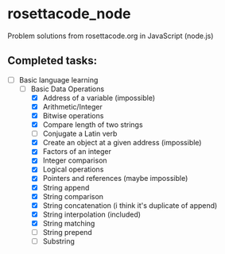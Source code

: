 # rosettacode_node
Problem solutions from rosettacode.org in JavaScript (node.js)

## Completed tasks:

- [ ] Basic language learning
	- [ ] Basic Data Operations
  		- [x] Address of a variable (impossible)
  		- [x] Arithmetic/Integer
  		- [x] Bitwise operations
  		- [x] Compare length of two strings
  		- [ ] Conjugate a Latin verb
  		- [x] Create an object at a given address (impossible)
  		- [x] Factors of an integer
  		- [x] Integer comparison
  		- [x] Logical operations
  		- [x] Pointers and references (maybe impossible)
  		- [x] String append
  		- [x] String comparison
  		- [x] String concatenation (i think it's duplicate of append)
  		- [x] String interpolation (included)
  		- [x] String matching
  		- [ ] String prepend
  		- [ ] Substring
